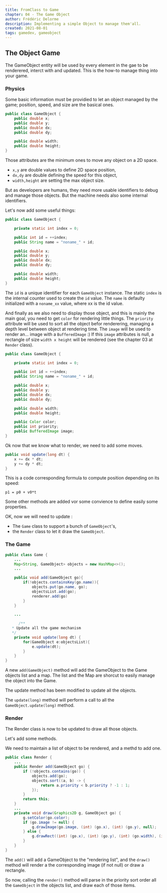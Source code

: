 ```yaml
---
title: FromClass to Game
chapter: 04 - The Game Object
author: Frédéric Delorme
description: Implementing a simple Object to manage them'all.
created: 2021-08-01
tags: gamedev, gameobject
---
```

## The Object Game

The GameObject entity will be used by every element in the gae to be renderered, interct with and updated.
This is the how-to manage thing into your game.

### Physics

Some basic information must be providied to let an object managed by the game; position, speed, and size are the basical ones.

```java
public class GameObject {
    public double x;
    public double y;
    public double dx;
    public double dy;

    public double width;
    public double height;
}
```

Those attributes are the minimum ones to move any object on a 2D space.

- `x,y` are double values to define 2D space position,
- `dx,dy` are double defining the speed for this object,
- `width,height` are setting the max object size.

But as developers are humans, they need more usable identifiers to debug and manage those objects. But the machine needs also some internal identifiers.

Let's now add some useful things:

```java
public class GameObject {

    private static int index = 0;

    public int id = ++index;
    public String name = "noname_" + id;

    public double x;
    public double y;
    public double dx;
    public double dy;

    public double width;
    public double height;
}
```

The `id` is a unique identifier for each `GameObject` instance. The static `index` is the internal counter used to create the `id` value.
The `name` is defaulty initialized with a `noname_xx` value, where xx is the id value.

And finally as we also need to display those object, and this is mainly the main goal, you need to get `color` for rendering little things. The `priority` attribute will be used to sort all the object befor renderering, managing a depth level between object at rendering time.
The `image` will be used to render an... image with a `BufferedImage` :)
If this `image` attributes is null, a rectangle of size `width x height` will be rendered (see the chapter 03 at `Render` class).

```java
public class GameObject {

    private static int index = 0;

    public int id = ++index;
    public String name = "noname_" + id;

    public double x;
    public double y;
    public double dx;
    public double dy;

    public double width;
    public double height;

    public Color color;
    public int priority;
    public BufferedImage image;
}
```

Ok now that we know what to render, we need to add some moves.

```java
public void update(long dt) {
    x += dx * dt;
    y += dy * dt;
}
```

This is a code corresponding formula to compute position depending on its speed:

```Math
p1 = p0 + v0*t
```

Some other methods are added vor some convience to define easily some properties.

OK, now we will need to update :

- The `Game` class to support a bunch of `GameObject`'s,
- the `Render` class to let it draw the `GameObject`.

### The Game

```java
public class Game {
    ...
    Map<String, GameObject> objects = new HashMap<>();
    ...

    public void add(GameObject go){
        if(!objects.containsKey(go.name)){
            objects.put(go.name, go);
            objectsList.add(go);
            renderer.add(go)
        }
    }

    ...

      /**
   * Update all the game mechanism
   */
    private void update(long dt) {
        for(GameObject e:objectsList){
            e.update(dt);
        }
    }
}
```

A new `add(GameObject)` method will add the GameObject to the Game objects list and a map. The list and the Map are shorcut to easily manage the object into the Game.

The update method has been modified to update all the objects.

The `update(long)` method will perform a call to all the `GameObject.update(long)` method.

### Render

The Render class is now to be updated to draw all those objects.

Let's add some methods.

We need to maintain a list of object to be rendered, and a methd to add one.

```java
public class Render {
    ...
    public Render add(GameObject go) {
        if (!objects.contains(go)) {
            objects.add(go);
            objects.sort((a, b) -> {
                return a.priority < b.priority ? -1 : 1;
            });
        }
        return this;
    }
    ...
    private void draw(Graphics2D g, GameObject go) {
        g.setColor(go.color);
        if (go.image != null) {
            g.drawImage(go.image, (int) (go.x), (int) (go.y), null);
        } else {
            g.drawRect((int) (go.x), (int) (go.y), (int) (go.width), (int) (go.height));
        }
    }
}
```

The `add()` will add a GameObject to the "rendering list", and the `draw()` method will render a the corresponding image (if not null) or draw a rectangle.

So now, calling the `render()` method will parse in the priority sort order all the `GameObject` in the objects list, and draw each of those items.
